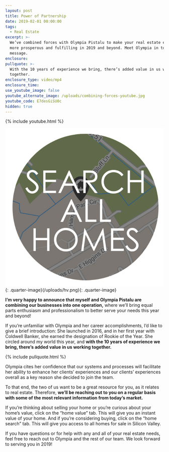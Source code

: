 ```yaml
---
layout: post
title: Power of Partnership
date: 2019-02-01 00:00:00
tags:
  - Real Estate
excerpt: >-
  We’ve combined forces with Olympia Pistalu to make your real estate experience
  more prosperous and fulfilling in 2019 and beyond. Meet Olympia in today’s
  message.
enclosure:
pullquote: >-
  With the 10 years of experience we bring, there’s added value in us working
  together.
enclosure_type: video/mp4
enclosure_time:
use_youtube_image: false
youtube_alternate_image: /uploads/combining-forces-youtube.jpg
youtube_code: E7desGiSU0c
hidden: true
---
```


{% include youtube.html %}

![](/uploads/hs.png){: .quarter-image}(/uploads/hv.png){: .quarter-image}

**I’m very happy to announce that myself and Olympia Pistalu are combining our businesses into one operation,** where we’ll bring equal parts enthusiasm and professionalism to better serve your needs this year and beyond!

If you’re unfamiliar with Olympia and her career accomplishments, I’d like to give a brief introduction: She launched in 2016, and in her first year with Coldwell Banker, she earned the designation of Rookie of the Year. She circled around my world this year, and **with the 10 years of experience we bring, there’s added value in us working together.**

{% include pullquote.html %}

Olympia cites her confidence that our systems and processes will facilitate her ability to enhance her clients’ experiences and our clients’ experiences overall as a key reason she decided to join the team.

To that end, the two of us want to be a great resource for you, as it relates to real estate. Therefore, **we’ll be reaching out to you on a regular basis with some of the most relevant information from today’s market.**

If you’re thinking about selling your home or you’re curious about your home’s value, click on the “home value” tab. This will give you an instant value of your home. And if you’re considering buying, click on the “home search” tab. This will give you access to all homes for sale in Silicon Valley.

If you have questions or for help with any and all of your real estate needs, feel free to reach out to Olympia and the rest of our team. We look forward to serving you in 2019!